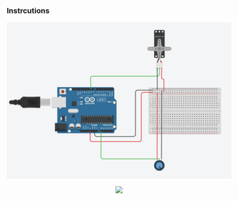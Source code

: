### Instrcutions

<img src="https://github.com/Fabrication-Lab/Example-Electronics-Projects/blob/main/ServoLightSensor/Servo%20Light%20Sensor.png" style="width:auto;height:auto;">

<p align="center" >  
  <a href="https://github.com/anuraghazra/github-readme-stats"> 
<img  src="https://github-readme-stats.vercel.app/api?username=rbocarro&&show_icons=true&theme=radical"/>
  </a>
  </p>
